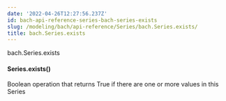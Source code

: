 ```yaml
---
date: '2022-04-26T12:27:56.237Z'
id: bach-api-reference-series-bach-series-exists
slug: /modeling/bach/api-reference/Series/bach.Series.exists/
title: bach.Series.exists
---
```


bach.Series.exists


#### Series.exists()
Boolean operation that returns True if there are one or more values in this Series

<!-- !! processed by numpydoc !! -->
